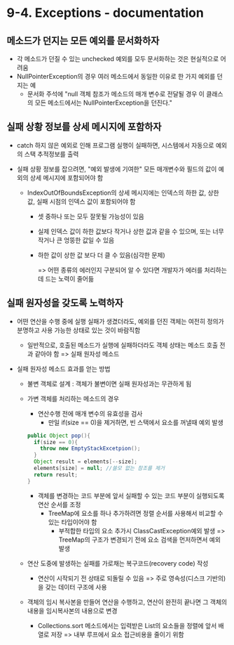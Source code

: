 # 9-4. Exceptions - documentation

## 메소드가 던지는 모든 예외를 문서화하자

- 각 메소드가 던질 수 있는 unchecked 예외를 모두 문서화하는 것은 현실적으로 어려움
- NullPointerException의 경우 여러 메소드에서 동일한 이유로 한 가지 예외를 던지는 예
  - 문서화 주석에 "null 객체 참조가 메소드의 매개 변수로 전달될 경우 이 클래스의 모든 메소드에서는 NullPointerException을 던진다."

## 실패 상황 정보를 상세 메시지에 포함하자

- catch 하지 않은 예외로 인해 프로그램 실행이 실패하면, 시스템에서 자동으로 예외의 스택 추적정보를 출력

- 실패 상황 정보를 잡으려면, "예외 발생에 기여한" 모든 매개변수와 필드의 값이 예외의 상세 메시지에 포함되어야 함

  - IndexOutOfBoundsException의 상세 메시지에는 인덱스의 하한 값, 상한 값, 실패 시점의 인덱스 값이 포함되어야 함

    - 셋 중하나 또는 모두 잘못될 가능성이 있음

    - 실제 인덱스 값이 하한 값보다 작거나 상한 값과 같을 수 있으며, 또는 너무 작거나 큰 엉뚱한 값일 수 있음

    - 하한 값이 상한 값 보다 더 클 수 있음(심각한 문제)

      => 어떤 종류의 에러인지 구분되어 알 수 있다면 개발자가 에러를 처리하는데 드는 노력이 줄어듦

## 실패 원자성을 갖도록 노력하자

- 어떤 연산을 수행 중에 실행 실패가 생겼더라도, 예외를 던진 객체는 여전히 정의가 분명하고 사용 가능한 상태로 있는 것이 바람직함

  - 일반적으로, 호출된 메소드가 실행에 실패하더라도 객체 상태는 메소드 호출 전과 같아야 함 => 실패 원자성 메소드

- 실패 원자성 메소드 효과를 얻는 방법

  - 불변 객체로 설계 : 객체가 불변이면 실패 원자성과는 무관하게 됨

  - 가변 객체를 처리하는 메소드의 경우

    - 연산수행 전에 매개 변수의 유효성을 검사
      - 만일 if(size == 0)을 제거하면, 빈 스택에서 요소를 꺼낼때 예외 발생

    ```java
    public Object pop(){
      if(size == 0){
        throw new EmptyStackExcetpion();
      }
      Object result = elements[--size];
      elements[size] = null; //쓸모 없는 참조를 제거
      return result;
    }
    ```

    - 객체를 변경하는 코드 부분에 앞서 실패할 수 있는 코드 부분이 실행되도록 연산 순서를 조정
      - TreeMap에 요소를 하나 추가하려면 정렬 순서를 사용해서 비교할 수 있는 타입이어야 함
        - 부적합한 타입의 요소 추가시 ClassCastException예외 발생 => TreeMap의 구조가 변경되기 전에 요소 검색을 먼저하면서 예외 발생

  - 연산 도중에 발생하는 실패를 가로채는 복구코드(recovery code) 작성

    - 연산이 시작되기 전 상태로 되돌릴 수 있음 => 주로 영속성(디스크 기반의)을 갖는 데이터 구조에 사용

  - 객체의 임시 복사본을 만들어 연산을 수행하고, 연산이 완전히 끝나면 그 객체의 내용을 임시복사본의 내용으로 변경

    - Collections.sort 메소드에서는 입력받은 List의 요소들을 정렬에 앞서 배열로 저장 => 내부 루프에서 요소 접근비용을 줄이기 위함

  

  